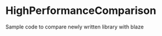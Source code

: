 HighPerformanceComparison
=========================

Sample code to compare newly written library with blaze
